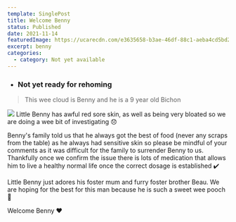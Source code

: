 ```yaml
---
template: SinglePost
title: Welcome Benny
status: Published
date: 2021-11-14
featuredImage: https://ucarecdn.com/e3635658-b3ae-46df-88c1-aeba4cd5bd2d/-/crop/280x234/0,53/-/preview/
excerpt: benny
categories:
  - category: Not yet available
---
```

* ### **Not yet ready for rehoming**

> This wee cloud is Benny and he is a 9 year old Bichon 
>

![](https://ucarecdn.com/8acce870-d9ba-4402-8569-76d67217f84e/-/crop/280x488/0,38/-/preview/)
Little Benny has awful red sore skin, as well as being very bloated so we are doing a wee bit of investigating 😞

Benny's family told us that he always got the best of food (never any scraps from the table) as he always had sensitive skin so please be mindful of your comments as it was difficult for the family to surrender Benny to us. 
Thankfully once we confirm the issue there is lots of medication that allows him to live a healthy normal life once the correct dosage is established ✔️ 

Little Benny just adores his foster mum and furry foster brother Beau. We are hoping for the best for this man because he is such a sweet wee pooch 🐾

Welcome Benny ❤️